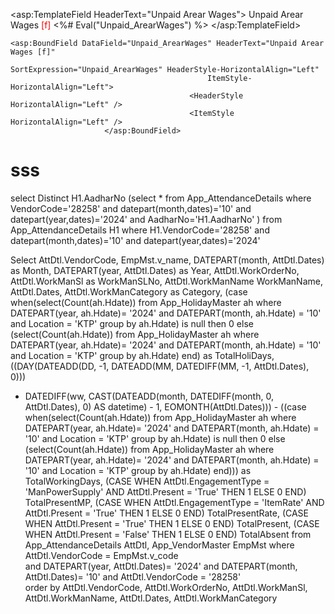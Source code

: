
<asp:TemplateField HeaderText="Unpaid Arear Wages">
    <HeaderTemplate>
        Unpaid Arear Wages <span style="color: red;">[f]</span>
    </HeaderTemplate>
    <ItemTemplate>
        <%# Eval("Unpaid_ArearWages") %>
    </ItemTemplate>
    <HeaderStyle HorizontalAlign="Left" />
    <ItemStyle HorizontalAlign="Left" />
</asp:TemplateField>



    <asp:BoundField DataField="Unpaid_ArearWages" HeaderText="Unpaid Arear Wages [f]" 
                                                SortExpression="Unpaid_ArearWages" HeaderStyle-HorizontalAlign="Left" 
                                                ItemStyle-HorizontalAlign="Left">
                                            <HeaderStyle HorizontalAlign="Left" />
                                            <ItemStyle HorizontalAlign="Left" />
                         </asp:BoundField>


# sss
select Distinct H1.AadharNo 
(select  * from App_AttendanceDetails where  VendorCode='28258' and datepart(month,dates)='10' and datepart(year,dates)='2024' and AadharNo='H1.AadharNo'
)
from App_AttendanceDetails H1 where  H1.VendorCode='28258' and datepart(month,dates)='10' and datepart(year,dates)='2024'


 Select AttDtl.VendorCode, EmpMst.v_name,  DATEPART(month, AttDtl.Dates) as Month, DATEPART(year, AttDtl.Dates) as Year, AttDtl.WorkOrderNo,  
 AttDtl.WorkManSl as WorkManSLNo, AttDtl.WorkManName WorkManName, AttDtl.Dates,  AttDtl.WorkManCategory as Category,
 (case when(select(Count(ah.Hdate)) 
 from App_HolidayMaster ah where
 DATEPART(year, ah.Hdate)= '2024' and  DATEPART(month, ah.Hdate) = '10' and Location = 'KTP' group by ah.Hdate) is null 
 then 0 
 else
 (select(Count(ah.Hdate)) from App_HolidayMaster ah where DATEPART(year, ah.Hdate)= '2024' and DATEPART(month, ah.Hdate) = '10'
 and Location = 'KTP' group by ah.Hdate) end) as TotalHoliDays,  ((DAY(DATEADD(DD, -1, DATEADD(MM, DATEDIFF(MM, -1, AttDtl.Dates), 0)))
 - DATEDIFF(ww, CAST(DATEADD(month, DATEDIFF(month, 0, AttDtl.Dates), 0) AS datetime) - 1, EOMONTH(AttDtl.Dates))) - 
 ((case when(select(Count(ah.Hdate)) from App_HolidayMaster ah where DATEPART(year, ah.Hdate)= '2024' and DATEPART(month, ah.Hdate) = '10' and
 Location = 'KTP' group by ah.Hdate) is null then 0 else (select(Count(ah.Hdate)) from App_HolidayMaster ah where DATEPART(year, ah.Hdate)= '2024'
 and DATEPART(month, ah.Hdate) = '10' and Location = 'KTP' group by ah.Hdate) end))) as TotalWorkingDays, 
 (CASE WHEN AttDtl.EngagementType = 'ManPowerSupply'
 AND AttDtl.Present = 'True' THEN 1 ELSE 0 END) TotalPresentMP, 
 (CASE WHEN AttDtl.EngagementType = 'ItemRate' AND AttDtl.Present = 'True' 
 THEN 1 ELSE 0 END) TotalPresentRate, 
 (CASE WHEN AttDtl.Present = 'True' THEN 1 ELSE 0 END) TotalPresent,
 (CASE WHEN AttDtl.Present = 'False' 
 THEN 1 ELSE 0 END) TotalAbsent   from App_AttendanceDetails AttDtl,   App_VendorMaster EmpMst   where AttDtl.VendorCode = EmpMst.v_code  
 and DATEPART(year, AttDtl.Dates)= '2024'   and DATEPART(month, AttDtl.Dates)= '10'   and AttDtl.VendorCode = '28258'  
 order by AttDtl.VendorCode, AttDtl.WorkOrderNo, AttDtl.WorkManSl, AttDtl.WorkManName, AttDtl.Dates, AttDtl.WorkManCategory
